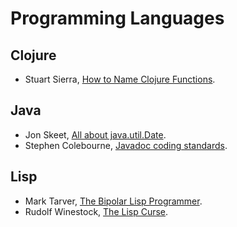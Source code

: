 # Programming Languages

## Clojure

- Stuart Sierra, [How to Name Clojure Functions](https://stuartsierra.com/2016/01/09/how-to-name-clojure-functions).

## Java

- Jon Skeet, [All about java.util.Date](https://codeblog.jonskeet.uk/2017/04/23/all-about-java-util-date/).
- Stephen Colebourne, [Javadoc coding standards](http://blog.joda.org/2012/11/javadoc-coding-standards.html).

## Lisp

- Mark Tarver, [The Bipolar Lisp Programmer](http://www.shenlanguage.org/lambdassociates/htdocs/blog/bipolar.htm).
- Rudolf Winestock, [The Lisp Curse](http://winestockwebdesign.com/Essays/Lisp_Curse.html).

